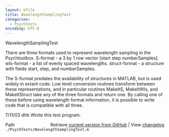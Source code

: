 ```yaml
---
layout: mfile
title: WavelengthSamplingTest
categories:
  - PsychTests
encoding: UTF-8
---
```


WavelengthSamplingTest

There are three formats used to represent wavelength
sampling in the Psychtoolbox.
  S-format      - a 3 by 1 row vector \[start step numberSamples\].
  wls-format    - a list of evenly spaced wavelengths.
  struct-format - a structure with fields start, step, and numberSamples.

The S-format predates the availability of structures in MATLAB, but
is used widely in extant code.  Low level conversion routines transform
between these representations, and in particular routines MakeItS,
MakeItWls, and MakeItStruct take any of the three formats and return
one.  By calling one of these before using wavelength format information,
it is possible to write code that is compatible with all three.

7/11/03  dhb  Wrote this test program.


<div class="code_header" style="text-align:right;">
  <span style="float:left;">Path&nbsp;&nbsp;</span> <span class="counter">Retrieve <a href=
  "https://raw.github.com/Psychtoolbox-3/Psychtoolbox-3/beta/./PsychTests/WavelengthSamplingTest.m">current version from GitHub</a> | View <a href=
  "https://github.com/Psychtoolbox-3/Psychtoolbox-3/commits/beta/./PsychTests/WavelengthSamplingTest.m">changelog</a></span>
</div>
<div class="code">
  <code>./PsychTests/WavelengthSamplingTest.m</code>
</div>
